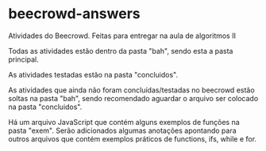 # beecrowd-answers
Atividades do Beecrowd. Feitas para entregar na aula de algoritmos II

Todas as atividades estão dentro da pasta "bah", sendo esta a pasta principal.

As atividades testadas estão na pasta "concluidos".

As atividades que ainda não foram concluídas/testadas no beecrowd estão soltas na pasta "bah", sendo recomendado aguardar o arquivo ser colocado na pasta "concluidos".

Há um arquivo JavaScript que contém alguns exemplos de funções na pasta "exem". Serão adicionados algumas anotações apontando para outros arquivos que contém exemplos práticos de functions, ifs, while e for.
